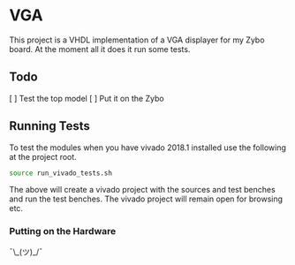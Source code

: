 # VGA
This project is a VHDL implementation of a VGA displayer for my Zybo board. At the moment all it does it run some tests.

## Todo
[ ] Test the top model
[ ] Put it on the Zybo

## Running Tests
To test the modules when you have vivado 2018.1 installed use the following at the project root.
```bash
source run_vivado_tests.sh
```
The above will create a vivado project with the sources and test benches and run the test benches. The vivado project will remain open for browsing etc.

### Putting on the Hardware
¯\\\_(ツ)\_/¯